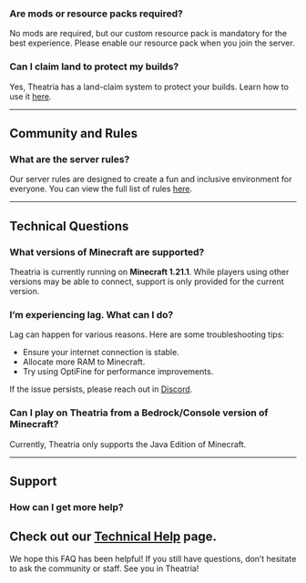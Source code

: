 ### Are mods or resource packs required?
No mods are required, but our custom resource pack is mandatory for the best experience. Please enable our resource pack when you join the server.

### Can I claim land to protect my builds?
Yes, Theatria has a land-claim system to protect your builds. Learn how to use it [here](../gameplay-features//land-claiming/README.md).

---

## Community and Rules

### What are the server rules?
Our server rules are designed to create a fun and inclusive environment for everyone. You can view the full list of rules [here](../rules-policies/rules.md).

---

## Technical Questions

### What versions of Minecraft are supported?
Theatria is currently running on **Minecraft 1.21.1**. While players using other versions may be able to connect, support is only provided for the current version.


### I’m experiencing lag. What can I do?
Lag can happen for various reasons. Here are some troubleshooting tips:
- Ensure your internet connection is stable.
- Allocate more RAM to Minecraft.
- Try using OptiFine for performance improvements.

If the issue persists, please reach out in [Discord](https://discord.gg/SHgauw8eN8).

### Can I play on Theatria from a Bedrock/Console version of Minecraft?
Currently, Theatria only supports the Java Edition of Minecraft.

---

## Support

### How can I get more help?
Check out our [Technical Help](../faqs-troubleshooting/technical-help.md) page.
---

We hope this FAQ has been helpful! If you still have questions, don’t hesitate to ask the community or staff. See you in Theatria!
